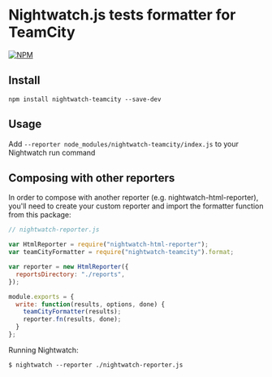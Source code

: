 # Nightwatch.js tests formatter for TeamCity
[![NPM](https://nodei.co/npm/nightwatch-teamcity.png?compact=true)](https://npmjs.org/package/nightwatch-teamcity)

## Install

`npm install nightwatch-teamcity --save-dev`

## Usage

Add `--reporter node_modules/nightwatch-teamcity/index.js` to your Nightwatch run command

## Composing with other reporters

In order to compose with another reporter (e.g. nightwatch-html-reporter), you'll need to create your custom reporter and import the formatter function from this package:

```javascript
// nightwatch-reporter.js

var HtmlReporter = require("nightwatch-html-reporter");
var teamCityFormatter = require("nightwatch-teamcity").format;

var reporter = new HtmlReporter({
  reportsDirectory: "./reports",
});

module.exports = {
  write: function(results, options, done) {
    teamCityFormatter(results);
    reporter.fn(results, done);
  }
};

```

Running Nightwatch:

`$ nightwatch --reporter ./nightwatch-reporter.js`
